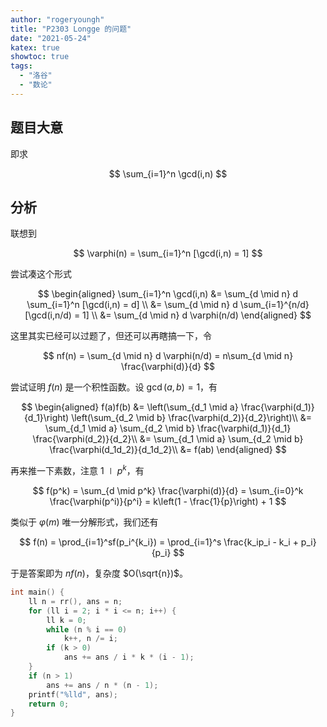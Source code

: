 ```yaml
---
author: "rogeryoungh"
title: "P2303 Longge 的问题"
date: "2021-05-24"
katex: true
showtoc: true
tags:
  - "洛谷"
  - "数论"
---
```


## 题目大意

即求

$$
\sum_{i=1}^n \gcd(i,n)
$$

## 分析

联想到

$$
\varphi(n) = \sum_{i=1}^n [\gcd(i,n) = 1]
$$

尝试凑这个形式

$$
\begin{aligned}
\sum_{i=1}^n \gcd(i,n) &= \sum_{d \mid n} d \sum_{i=1}^n [\gcd(i,n) = d] \\
&= \sum_{d \mid n} d \sum_{i=1}^{n/d} [\gcd(i,n/d) = 1] \\
&= \sum_{d \mid n} d \varphi(n/d)
\end{aligned}
$$

这里其实已经可以过题了，但还可以再瞎搞一下，令

$$
nf(n) = \sum_{d \mid n} d \varphi(n/d) = n\sum_{d \mid n} \frac{\varphi(d)}{d}
$$

尝试证明 $f(n)$ 是一个积性函数。设 $\gcd(a,b) = 1$，有

$$
\begin{aligned}
f(a)f(b) &= \left(\sum_{d_1 \mid a} \frac{\varphi(d_1)}{d_1}\right) \left(\sum_{d_2 \mid b} \frac{\varphi(d_2)}{d_2}\right)\\
&= \sum_{d_1 \mid a} \sum_{d_2 \mid b} \frac{\varphi(d_1)}{d_1} \frac{\varphi(d_2)}{d_2}\\
&= \sum_{d_1 \mid a} \sum_{d_2 \mid b} \frac{\varphi(d_1d_2)}{d_1d_2}\\
&= f(ab)
\end{aligned}
$$

再来推一下素数，注意 $1 \mid p^k$，有

$$
f(p^k) = \sum_{d \mid p^k} \frac{\varphi(d)}{d} = \sum_{i=0}^k \frac{\varphi(p^i)}{p^i} = k\left(1 - \frac{1}{p}\right) + 1
$$

类似于 $\varphi(m)$ 唯一分解形式，我们还有

$$
f(n) = \prod_{i=1}^sf(p_i^{k_i}) = \prod_{i=1}^s \frac{k_ip_i - k_i + p_i}{p_i}
$$

于是答案即为 $nf(n)$，复杂度 $O(\sqrt{n})$。

```cpp
int main() {
	ll n = rr(), ans = n;
	for (ll i = 2; i * i <= n; i++) {
		ll k = 0;
		while (n % i == 0)
			k++, n /= i;
		if (k > 0)
			ans += ans / i * k * (i - 1);
	}
	if (n > 1)
		ans += ans / n * (n - 1);
	printf("%lld", ans);
	return 0;
}
```
